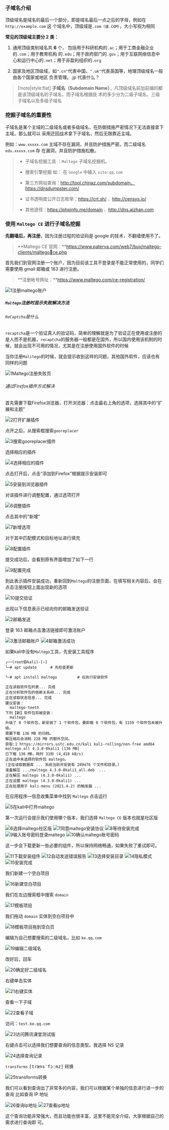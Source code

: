 
### 子域名介绍

顶级域名是域名的最后一个部分，即是域名最后一点之后的字母，例如在 `http://example.com` 这
个域名中，顶级域是`.com（或.COM）`，大小写视为相同

**常见的顶级域主要分 2 类：**


1. 通用顶级类别域名共 **6** 个， 包括用于科研机构的`.ac`；用于工商金融企业的`.com`；用于教育机构
的`.edu`；用于政府部门的`.gov`；用于互联网络信息中心和运行中心的`.net`；用于非盈利组织的`.org`

2. 国家及地区顶级域，如`".cn"`代表中国，`".uk"`代表英国等，地理顶级域名一般由各个国家或地区
负责管理。.jp 代表什么？

> [!note|style:flat]
> **子域名（Subdomain Name）**，凡顶级域名前加前缀的都是该顶级域名的子域名，而子域名根据技
术的多少分为二级子域名，三级子域名以及多级子域名


### 挖掘子域名的重要性

子域名是某个主域的二级域名或者多级域名，在防御措施严密情况下无法直接拿下主域，那么就可以
采用迂回战术拿下子域名，然后无限靠近主域。

例如：`www.xxxxx.com` 主域不存在漏洞，并且防护措施严密。而二级域名 `edu.xxxxx.com` 存
在漏洞，并且防护措施松散。


> - 子域名挖掘工具 ：`Maltego` 子域名挖掘机。
> 
> - 搜索引擎挖掘 如： 在 `Google` 中输入 `site:qq.com`
>
> - 第三方网站查询：http://tool.chinaz.com/subdomain、https://dnsdumpster.com/
>
> - 证书透明度公开日志枚举：https://crt.sh/ 、http://censys.io/
>
> - 其他途径：https://phpinfo.me/domain 、http://dns.aizhan.com


### 使用 `Maltego CE` 进行子域名挖掘

**先翻墙后，再注册**，因为注册过程的验证码是 google 的技术，不翻墙使用不了。


> **Maltego CE 官网：**https://www.paterva.com/web7/buy/maltego-clients/maltegoce.php

首先我们到官网注册一个账户，因为目前该工具不登录是不能正常使用的，同学们需要使用 gmail
邮箱或 163 进行注册。

> **注册帐号网址：**https://www.maltego.com/ce-registration/

<img src="assets/image/渗透测试系统Kali_Linux/Maltego/使用Maltego收集子域名信息/使用 Maltego CE 进行子域名挖掘/1注册maltego账户.png" alt="1注册maltego账户" align=center />

##### `Maltego`注册时显示失败解决方法

###### `ReCaptcha`是什么

`recaptcha`是一个验证真人的验证码，简单的理解就是为了验证正在使用或注册的是人而不是机器，`recaptcha`的服务器一般都是在国外，所以国内使用该机制的时候，就会出现不可用的情况，尤其是在注册使用国外软件的时候

当你注册`Malitego`的时候，就会提示收到这样的问题，其他国外软件，应该也有同样的问题

<img src="assets/image/渗透测试系统Kali_Linux/Maltego/使用Maltego收集子域名信息/Maltego注册时显示失败解决方法/1Maltego注册失败页.jpg" alt="1Maltego注册失败页" align=center />

###### 通过Firefox插件方式解决

首先需要下载Firefox浏览器，打开浏览器：点击最右上角的选项，选择其中的“扩展和主题”

<img src="assets/image/渗透测试系统Kali_Linux/Maltego/使用Maltego收集子域名信息/Maltego注册时显示失败解决方法/2打开扩展插件.jpg" alt="2打开扩展插件" align=center />

点开之后，从搜索框搜索`gooreplacer`

<img src="assets/image/渗透测试系统Kali_Linux/Maltego/使用Maltego收集子域名信息/Maltego注册时显示失败解决方法/3搜索gooreplacer插件.jpg" alt="3搜索gooreplacer插件" align=center />

选择相应的插件

<img src="assets/image/渗透测试系统Kali_Linux/Maltego/使用Maltego收集子域名信息/Maltego注册时显示失败解决方法/4选择相应的插件.jpg" alt="4选择相应的插件" align=center />

点击打开后，点击“添加到Firefox”根据提示安装即可

<img src="assets/image/渗透测试系统Kali_Linux/Maltego/使用Maltego收集子域名信息/Maltego注册时显示失败解决方法/5安装到浏览器插件.jpg" alt="5安装到浏览器插件" align=center />

对该插件进行调整配置，通过选项打开

<img src="assets/image/渗透测试系统Kali_Linux/Maltego/使用Maltego收集子域名信息/Maltego注册时显示失败解决方法/6调整插件.jpg" alt="6调整插件" align=center />

点击其中的“新增”

<img src="assets/image/渗透测试系统Kali_Linux/Maltego/使用Maltego收集子域名信息/Maltego注册时显示失败解决方法/7新增选项.jpg" alt="7新增选项" align=center />

对于其中匹配模式和目标地址进行填充

<img src="assets/image/渗透测试系统Kali_Linux/Maltego/使用Maltego收集子域名信息/Maltego注册时显示失败解决方法/8配置插件.jpg" alt="8配置插件" align=center />

提交成功后，会看到原有界面增加了如下一行

<img src="assets/image/渗透测试系统Kali_Linux/Maltego/使用Maltego收集子域名信息/Maltego注册时显示失败解决方法/9配置完成.jpg" alt="9配置完成" align=center />

到此表示插件安装成功，重新回到`Maltego`的注册页面，在填写相关内容后，会在点击注册按钮上面出现新的选项

<img src="assets/image/渗透测试系统Kali_Linux/Maltego/使用Maltego收集子域名信息/Maltego注册时显示失败解决方法/10提交验证.jpg" alt="10提交验证" align=center />



出现以下信息表示已经向你的邮箱发送验证

<img src="assets/image/渗透测试系统Kali_Linux/Maltego/使用Maltego收集子域名信息/使用 Maltego CE 进行子域名挖掘/2邮箱发送.png" alt="2邮箱发送" align=center />

登录 163 邮箱点击激活链接即可激活账户

<img src="assets/image/渗透测试系统Kali_Linux/Maltego/使用Maltego收集子域名信息/使用 Maltego CE 进行子域名挖掘/3激活邮箱账户.png" alt="3激活邮箱账户" align=center />

<img src="assets/image/渗透测试系统Kali_Linux/Maltego/使用Maltego收集子域名信息/使用 Maltego CE 进行子域名挖掘/4邮箱激活成功.png" alt="4邮箱激活成功" align=center />

如果kali中没有`Maltego`工具，先安装工具程序

```kali
┌──(root㉿kali)-[~]
└─# apt update 		# 先检查更新

└─# apt install maltego			# 在执行安装软件

正在读取软件包列表... 完成
正在分析软件包的依赖关系树... 完成
正在读取状态信息... 完成                 
建议安装：
  maltego-teeth
下列【新】软件包将被安装：
  maltego
升级了 0 个软件包，新安装了 1 个软件包，要卸载 0 个软件包，有 1159 个软件包未被升级。
需要下载 136 MB 的归档。
解压缩后会消耗 228 MB 的额外空间。
获取:1 https://mirrors.ustc.edu.cn/kali kali-rolling/non-free amd64 maltego all 4.3.0-0kali1 [136 MB]
已下载 136 MB，耗时 31秒 (4,418 kB/s)                                                                                                      
正在选中未选择的软件包 maltego。
(正在读取数据库 ... 系统当前共安装有 289476 个文件和目录。)
准备解压 .../maltego_4.3.0-0kali1_all.deb  ...
正在解压 maltego (4.3.0-0kali1) ...
正在设置 maltego (4.3.0-0kali1) ...
正在处理用于 kali-menu (2021.4.2) 的触发器 ...
```


在应用程序—信息收集菜单中找到 `Maltego` 点击运行

<img src="assets/image/渗透测试系统Kali_Linux/Maltego/使用Maltego收集子域名信息/使用 Maltego CE 进行子域名挖掘/5在kali中打开maltego.png" alt="5在kali中打开maltego" align=center />

第一次运行会提示我们使用哪个版本，我们选择 `Maltego CE` 版本也就是社区版

<img src="assets/image/渗透测试系统Kali_Linux/Maltego/使用Maltego收集子域名信息/使用 Maltego CE 进行子域名挖掘/6选择maltego社区版.png" alt="6选择maltego社区版" align=center />

<img src="assets/image/渗透测试系统Kali_Linux/Maltego/使用Maltego收集子域名信息/使用 Maltego CE 进行子域名挖掘/7同意maltego安装协议.png" alt="7同意maltego安装协议" align=center />

<img src="assets/image/渗透测试系统Kali_Linux/Maltego/使用Maltego收集子域名信息/使用 Maltego CE 进行子域名挖掘/8等待安装完成.png" alt="8等待安装完成" align=center />

<img src="assets/image/渗透测试系统Kali_Linux/Maltego/使用Maltego收集子域名信息/使用 Maltego CE 进行子域名挖掘/9输入账号密码登录maltego.png" alt="9输入账号密码登录maltego" align=center />

<img src="assets/image/渗透测试系统Kali_Linux/Maltego/使用Maltego收集子域名信息/使用 Maltego CE 进行子域名挖掘/10确认maltego账号密码.png" alt="10确认maltego账号密码" align=center />

这一步会下载更新一些必要的组件，所以保持网络畅通，如果失败了重试即可。

<img src="assets/image/渗透测试系统Kali_Linux/Maltego/使用Maltego收集子域名信息/使用 Maltego CE 进行子域名挖掘/11下载安装组件.png" alt="11下载安装组件" align=center />

<img src="assets/image/渗透测试系统Kali_Linux/Maltego/使用Maltego收集子域名信息/使用 Maltego CE 进行子域名挖掘/12自动发送错误报告.png" alt="12自动发送错误报告" align=center />

<img src="assets/image/渗透测试系统Kali_Linux/Maltego/使用Maltego收集子域名信息/使用 Maltego CE 进行子域名挖掘/13选择安装目录.png" alt="13选择安装目录" align=center />

<img src="assets/image/渗透测试系统Kali_Linux/Maltego/使用Maltego收集子域名信息/使用 Maltego CE 进行子域名挖掘/14隐私模式.png" alt="14隐私模式" align=center />

<img src="assets/image/渗透测试系统Kali_Linux/Maltego/使用Maltego收集子域名信息/使用 Maltego CE 进行子域名挖掘/15安装完成.png" alt="15安装完成" align=center />

我们新建一个空白项目

<img src="assets/image/渗透测试系统Kali_Linux/Maltego/使用Maltego收集子域名信息/使用 Maltego CE 进行子域名挖掘/16新建空白项目.png" alt="16新建空白项目" align=center />

我们在左边搜索框中搜索 `domain`

<img src="assets/image/渗透测试系统Kali_Linux/Maltego/使用Maltego收集子域名信息/使用 Maltego CE 进行子域名挖掘/17模板项目.png" alt="17模板项目" align=center />

我们拖动 `domain` 实体到空白项目中

<img src="assets/image/渗透测试系统Kali_Linux/Maltego/使用Maltego收集子域名信息/使用 Maltego CE 进行子域名挖掘/18模板项目拖到空白页.png" alt="18模板项目拖到空白页" align=center />

编辑为自己想要搜索的二级域名，比如 `ke.qq.com`

<img src="assets/image/渗透测试系统Kali_Linux/Maltego/使用Maltego收集子域名信息/使用 Maltego CE 进行子域名挖掘/19编辑二级域名.png" alt="19编辑二级域名" align=center />

改好后，回车

<img src="assets/image/渗透测试系统Kali_Linux/Maltego/使用Maltego收集子域名信息/使用 Maltego CE 进行子域名挖掘/20确定好二级域名.png" alt="20确定好二级域名" align=center />

右键单击实体

<img src="assets/image/渗透测试系统Kali_Linux/Maltego/使用Maltego收集子域名信息/使用 Maltego CE 进行子域名挖掘/21右键实体.png" alt="21右键实体" align=center />

查看一下子域

<img src="assets/image/渗透测试系统Kali_Linux/Maltego/使用Maltego收集子域名信息/使用 Maltego CE 进行子域名挖掘/22查看子域.png" alt="22查看子域" align=center />

访问：`test.ke.qq.com`

<img src="assets/image/渗透测试系统Kali_Linux/Maltego/使用Maltego收集子域名信息/使用 Maltego CE 进行子域名挖掘/23访问腾讯课堂测试版.png" alt="23访问腾讯课堂测试版" align=center />

右键点击可以选择我们想要查询的信息类型。我选择 NS 记录

<img src="assets/image/渗透测试系统Kali_Linux/Maltego/使用Maltego收集子域名信息/使用 Maltego CE 进行子域名挖掘/24选择查询记录.png" alt="24选择查询记录" align=center />

`transforms` <kbd>[trænsˈfɔːmz]</kbd> 转换

<img src="assets/image/渗透测试系统Kali_Linux/Maltego/使用Maltego收集子域名信息/使用 Maltego CE 进行子域名挖掘/25transforms转换.png" alt="25transforms转换" align=center />

我们可以看到查询出了非常多的内容，我们可以根据某个单独的信息进行进一步的查询 比如查询 IP
地址

<img src="assets/image/渗透测试系统Kali_Linux/Maltego/使用Maltego收集子域名信息/使用 Maltego CE 进行子域名挖掘/26查询ip地址.png" alt="26查询ip地址" align=center />

<img src="assets/image/渗透测试系统Kali_Linux/Maltego/使用Maltego收集子域名信息/使用 Maltego CE 进行子域名挖掘/27查看ip地址.png" alt="27查看ip地址" align=center />

这个查询功能非常强大，而且功能也很丰富，这里不能完全介绍，大家根据自己的需求进行查询即
可。

